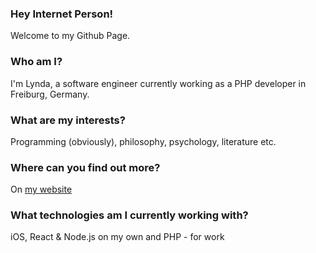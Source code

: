 ### Hey Internet Person!
Welcome to my Github Page.

### Who am I?
I'm Lynda, a software engineer currently working as a PHP developer in Freiburg, Germany.

### What are my interests?
Programming (obviously), philosophy, psychology, literature etc.

### Where can you find out more?
On [my website](http://lyndachiwetelu.com)

### What technologies am I currently working with?
iOS, React & Node.js on my own and PHP - for work

